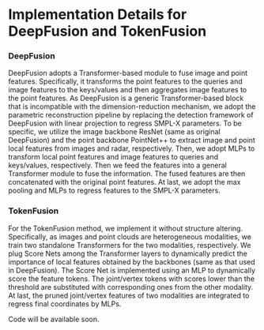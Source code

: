 # Implementation Details for DeepFusion and TokenFusion

### DeepFusion

DeepFusion adopts a Transformer-based module to fuse image and point features. Specifically, it transforms the point features to the queries and image features to the keys/values and then aggregates image features to the point features. As DeepFusion is a generic Transformer-based block that is incompatible with the dimension-reduction mechanism, we adopt the parametric reconstruction pipeline by replacing the detection framework of DeepFusion with linear projection to regress SMPL-X parameters. To be specific, we utilize the image backbone ResNet (same as original DeepFusion) and the point backbone PointNet++ to extract image and point local features from images and radar, respectively. Then, we adopt MLPs to transform local point features and image features to queries and keys/values, respectively. Then we feed the features into a general Transformer module to fuse the information. The fused features are then concatenated with the original point features. At last, we adopt the max pooling and MLPs to regress features to the SMPL-X parameters.

### TokenFusion

For the TokenFusion method, we implement it without structure altering. Specifically, as images and point clouds are heterogeneous modalities, we train two standalone Transformers for the two modalities, respectively. We plug Score Nets among the Transformer layers to dynamically predict the importance of local features obtained by the backbones (same as that used in DeepFusion). The Score Net is implemented using an MLP to dynamically score the feature tokens. The joint/vertex tokens with scores lower than the threshold are substituted with corresponding ones from the other modality. At last, the pruned joint/vertex features of two modalities are integrated to regress final coordinates by MLPs.

Code will be available soon.

